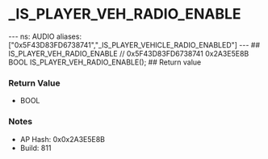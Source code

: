 # _IS_PLAYER_VEH_RADIO_ENABLE

--- ns: AUDIO aliases: ["0x5F43D83FD6738741","_IS_PLAYER_VEHICLE_RADIO_ENABLED"] --- ## IS_PLAYER_VEH_RADIO_ENABLE  // 0x5F43D83FD6738741 0x2A3E5E8B BOOL IS_PLAYER_VEH_RADIO_ENABLE();  ## Return value

### Return Value
* BOOL

### Notes
* AP Hash: 0x0x2A3E5E8B
* Build: 811

